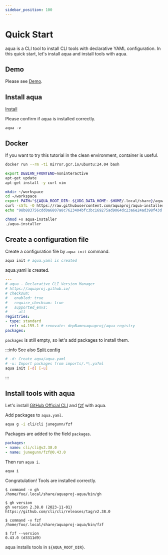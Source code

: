 ```yaml
---
sidebar_position: 100
---
```


# Quick Start

aqua is a CLI tool to install CLI tools with declarative YAML configuration.
In this quick start, let's install aqua and install tools with aqua.

## Demo

Please see [Demo](https://asciinema.org/a/498262?autoplay=1).

## Install aqua

[Install](install.md)

Please confirm if aqua is installed correctly.

```console
aqua -v
```

## Docker

If you want to try this tutorial in the clean environment, container is useful.

```bash
docker run --rm -ti mirror.gcr.io/ubuntu:24.04 bash
```

```bash
export DEBIAN_FRONTEND=noninteractive
apt-get update
apt-get install -y curl vim

mkdir ~/workspace
cd ~/workspace
export PATH="${AQUA_ROOT_DIR:-${XDG_DATA_HOME:-$HOME/.local/share}/aquaproj-aqua}/bin:$PATH"
curl -sSfL -O https://raw.githubusercontent.com/aquaproj/aqua-installer/v4.0.2/aqua-installer
echo "98b883756cdd0a6807a8c7623404bfc3bc169275ad9064dc23a6e24ad398f43d  aqua-installer" | sha256sum -c -

chmod +x aqua-installer
./aqua-installer
```

## Create a configuration file

Create a configuration file by `aqua init` command.

```bash
aqua init # aqua.yaml is created
```

aqua.yaml is created.

```yaml
---
# aqua - Declarative CLI Version Manager
# https://aquaproj.github.io/
# checksum:
#   enabled: true
#   require_checksum: true
#   supported_envs:
#   - all
registries:
- type: standard
  ref: v4.155.1 # renovate: depName=aquaproj/aqua-registry
packages:
```

`packages` is still empty, so let's add packages to install them.

:::info
See also [Split config](/docs/guides/split-config)

```sh
# -d: Create aqua/aqua.yaml
# -u: Import packages from imports/.*\.ya?ml
aqua init [-d] [-u]
```
:::

## Install tools with aqua

Let's install [GitHub Official CLI](https://cli.github.com/) and [fzf](https://github.com/junegunn/fzf) with aqua.

Add packages to `aqua.yaml`.

```bash
aqua g -i cli/cli junegunn/fzf
```

Packages are added to the field `packages`.

```yaml
packages:
- name: cli/cli@v2.38.0
- name: junegunn/fzf@0.43.0
```

Then run `aqua i`.

```bash
aqua i
```

Congratulation! Tools are installed correctly.

```console
$ command -v gh
/home/foo/.local/share/aquaproj-aqua/bin/gh

$ gh version
gh version 2.38.0 (2023-11-01)
https://github.com/cli/cli/releases/tag/v2.38.0

$ command -v fzf
/home/foo/.local/share/aquaproj-aqua/bin/fzf

$ fzf --version
0.43.0 (d3311d9)
```

aqua installs tools in `${AQUA_ROOT_DIR}`.
